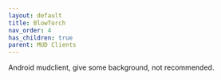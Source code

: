 ```yaml
---
layout: default
title: BlowTorch
nav_order: 4
has_children: true
parent: MUD Clients
---
```


Android mudclient, give some background, not recommended.
